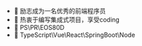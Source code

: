 - 👋 励志成为一名优秀的前端程序员
- 👀 热衷于编写集成式项目，享受coding
- 🌱 PS\PR\EOS80D
- 💞️ TypeScript\Vue\React\SpringBoot\Node
